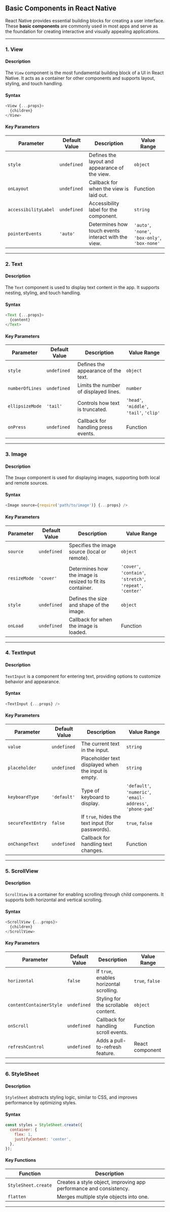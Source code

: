 ## **Basic Components in React Native**

React Native provides essential building blocks for creating a user interface. These **basic components** are commonly used in most apps and serve as the foundation for creating interactive and visually appealing applications.

---

### **1. View**

#### **Description**
The `View` component is the most fundamental building block of a UI in React Native. It acts as a container for other components and supports layout, styling, and touch handling.

#### **Syntax**
```javascript
<View {...props}>
  {children}
</View>
```

#### **Key Parameters**

| Parameter             | Default Value | Description                                                                 | Value Range        |
|-----------------------|---------------|-----------------------------------------------------------------------------|--------------------|
| `style`               | `undefined`  | Defines the layout and appearance of the view.                              | `object`           |
| `onLayout`            | `undefined`  | Callback for when the view is laid out.                                     | Function           |
| `accessibilityLabel`  | `undefined`  | Accessibility label for the component.                                      | `string`           |
| `pointerEvents`       | `'auto'`     | Determines how touch events interact with the view.                         | `'auto'`, `'none'`, `'box-only'`, `'box-none'` |

---

### **2. Text**

#### **Description**
The `Text` component is used to display text content in the app. It supports nesting, styling, and touch handling.

#### **Syntax**
```javascript
<Text {...props}>
  {content}
</Text>
```

#### **Key Parameters**

| Parameter             | Default Value | Description                                                                 | Value Range        |
|-----------------------|---------------|-----------------------------------------------------------------------------|--------------------|
| `style`               | `undefined`  | Defines the appearance of the text.                                         | `object`           |
| `numberOfLines`       | `undefined`  | Limits the number of displayed lines.                                       | `number`           |
| `ellipsizeMode`       | `'tail'`     | Controls how text is truncated.                                             | `'head'`, `'middle'`, `'tail'`, `'clip'` |
| `onPress`             | `undefined`  | Callback for handling press events.                                         | Function           |

---

### **3. Image**

#### **Description**
The `Image` component is used for displaying images, supporting both local and remote sources.

#### **Syntax**
```javascript
<Image source={require('path/to/image')} {...props} />
```

#### **Key Parameters**

| Parameter             | Default Value | Description                                                                 | Value Range        |
|-----------------------|---------------|-----------------------------------------------------------------------------|--------------------|
| `source`              | `undefined`  | Specifies the image source (local or remote).                               | `object`           |
| `resizeMode`          | `'cover'`    | Determines how the image is resized to fit its container.                   | `'cover'`, `'contain'`, `'stretch'`, `'repeat'`, `'center'` |
| `style`               | `undefined`  | Defines the size and shape of the image.                                    | `object`           |
| `onLoad`              | `undefined`  | Callback for when the image is loaded.                                      | Function           |

---

### **4. TextInput**

#### **Description**
`TextInput` is a component for entering text, providing options to customize behavior and appearance.

#### **Syntax**
```javascript
<TextInput {...props} />
```

#### **Key Parameters**

| Parameter             | Default Value | Description                                                                 | Value Range        |
|-----------------------|---------------|-----------------------------------------------------------------------------|--------------------|
| `value`               | `undefined`  | The current text in the input.                                              | `string`           |
| `placeholder`         | `undefined`  | Placeholder text displayed when the input is empty.                         | `string`           |
| `keyboardType`        | `'default'`  | Type of keyboard to display.                                                | `'default'`, `'numeric'`, `'email-address'`, `'phone-pad'` |
| `secureTextEntry`     | `false`      | If `true`, hides the text input (for passwords).                            | `true`, `false`    |
| `onChangeText`        | `undefined`  | Callback for handling text changes.                                         | Function           |

---

### **5. ScrollView**

#### **Description**
`ScrollView` is a container for enabling scrolling through child components. It supports both horizontal and vertical scrolling.

#### **Syntax**
```javascript
<ScrollView {...props}>
  {children}
</ScrollView>
```

#### **Key Parameters**

| Parameter             | Default Value | Description                                                                 | Value Range        |
|-----------------------|---------------|-----------------------------------------------------------------------------|--------------------|
| `horizontal`          | `false`      | If `true`, enables horizontal scrolling.                                    | `true`, `false`    |
| `contentContainerStyle` | `undefined` | Styling for the scrollable content.                                         | `object`           |
| `onScroll`            | `undefined`  | Callback for handling scroll events.                                        | Function           |
| `refreshControl`      | `undefined`  | Adds a pull-to-refresh feature.                                             | React component    |

---

### **6. StyleSheet**

#### **Description**
`StyleSheet` abstracts styling logic, similar to CSS, and improves performance by optimizing styles.

#### **Syntax**
```javascript
const styles = StyleSheet.create({
  container: {
    flex: 1,
    justifyContent: 'center',
  },
});
```

#### **Key Functions**

| Function             | Description                                                                 |
|----------------------|-----------------------------------------------------------------------------|
| `StyleSheet.create`  | Creates a style object, improving app performance and consistency.          |
| `flatten`            | Merges multiple style objects into one.                                    |

---

